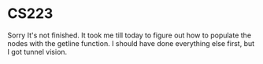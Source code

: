 # CS223

Sorry It's not finished. It took me till today to figure out how to populate the nodes with the getline function. I should have done everything else first, but I got tunnel vision.
